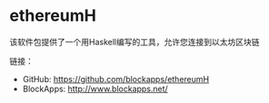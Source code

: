 # ethereumH

该软件包提供了一个用Haskell编写的工具，允许您连接到以太坊区块链

链接：

- GitHub: <https://github.com/blockapps/ethereumH>
- BlockApps: <http://www.blockapps.net/>
